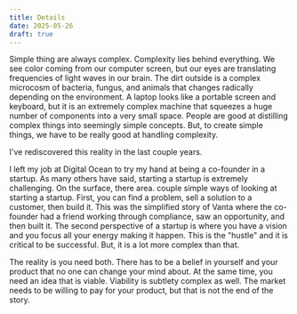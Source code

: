 ```yaml
---
title: Details
date: 2025-05-26
draft: true
---
```


Simple thing are always complex. Complexity lies behind everything. We see color coming from our computer screen, but our eyes are translating frequencies of light waves in our brain. The dirt outside is a complex microcosm of bacteria, fungus, and animals that changes radically depending on the environment. A laptop looks like a portable screen and keyboard, but it is an extremely complex machine that squeezes a huge number of components into a very small space. People are good at distilling complex things into seemingly simple concepts. But, to create simple things, we have to be really good at handling complexity. 

I've rediscovered this reality in the last couple years. 

I left my job at Digital Ocean to try my hand at being a co-founder in a startup. As many others have said, starting a startup is extremely challenging. On the surface, there area. couple simple ways of looking at starting a startup. First, you can find a problem, sell a solution to a customer, then build it. This was the simplified story of Vanta where the co-founder had a friend working through compliance, saw an opportunity, and then built it. The second perspective of a startup is where you have a vision and you focus all your energy making it happen. This is the "hustle" and it is critical to be successful. But, it is a lot more complex than that. 

The reality is you need both. There has to be a belief in yourself and your product that no one can change your mind about. At the same time, you need an idea that is viable. Viability is subtlety complex as well. The market needs to be willing to pay for your product, but that is not the end of the story. 


